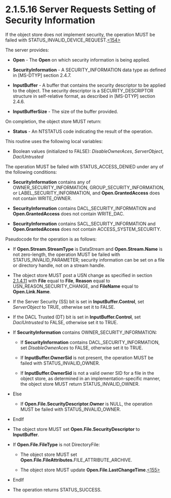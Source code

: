 <html dir="LTR" xmlns:mshelp="http://msdn.microsoft.com/mshelp" xmlns:ddue="http://ddue.schemas.microsoft.com/authoring/2003/5" xmlns:xlink="http://www.w3.org/1999/xlink" xmlns:tool="http://www.microsoft.com/tooltip">
    <head>
        <meta http-equiv="Content-Type" content="text/html; CHARSET=utf-8"></meta>
        <meta name="save" content="history"></meta>
        <title>2.1.5.16 Server Requests Setting of Security Information</title>
        <xml>
            <mshelp:toctitle title="2.1.5.16 Server Requests Setting of Security Information"></mshelp:toctitle>
            <mshelp:rltitle title="[MS-FSA]: Server Requests Setting of Security Information"></mshelp:rltitle>
            <mshelp:keyword index="A" term="2e97fa70-e1f5-410b-ba87-f1ffda39a8ed"></mshelp:keyword>
            <mshelp:attr name="DCSext.ContentType" value="open specification"></mshelp:attr>
            <mshelp:attr name="AssetID" value="2e97fa70-e1f5-410b-ba87-f1ffda39a8ed"></mshelp:attr>
            <mshelp:attr name="TopicType" value="kbRef"></mshelp:attr>
            <mshelp:attr name="DCSext.Title" value="[MS-FSA]: Server Requests Setting of Security Information" />
        </xml>
    </head>
    <body>
        <div id="header">
            <h1 class="heading">2.1.5.16 Server Requests Setting of Security Information</h1>
        </div>
        <div id="mainSection">
            <div id="mainBody">
                <div id="allHistory" class="saveHistory"></div>
                <div id="sectionSection0" class="section" name="collapseableSection">
                    

<p>If the object store does not implement security, the
operation MUST be failed with STATUS_INVALID_DEVICE_REQUEST.<a id="Appendix_A_Target_154"></a><a href="4e3695bd-7574-4f24-a223-b4679c065b63.html#Appendix_A_154" aria-label="Product behavior note 154">&lt;154&gt;</a></p>

<p>The server provides:</p>

<ul><li><p><span><span> 
</span></span><b>Open</b> - The <b>Open</b> on which security information is
being applied.</p>

</li><li><p><span><span> 
</span></span><b>SecurityInformation</b> - A SECURITY_INFORMATION data type as
defined in <mshelp:link keywords="cca27429-5689-4a16-b2b4-9325d93e4ba2" tabindex="0">[MS-DTYP]</mshelp:link>
section <mshelp:link keywords="23e75ca3-98fd-4396-84e5-86cd9d40d343" tabindex="0">2.4.7</mshelp:link>.</p>

</li><li><p><span><span> 
</span></span><b>InputBuffer</b> - A buffer that contains the security
descriptor to be applied to the object. The security descriptor is a
SECURITY_DESCRIPTOR structure in self-relative format, as described in
[MS-DTYP] section <mshelp:link keywords="7d4dac05-9cef-4563-a058-f108abecce1d" tabindex="0">2.4.6</mshelp:link>.</p>

</li><li><p><span><span> 
</span></span><b>InputBufferSize</b> - The size of the buffer provided.</p>

</li></ul><p>On completion, the object store MUST return:</p>

<ul><li><p><span><span> 
</span></span><b>Status</b> - An NTSTATUS code indicating the result of the
operation.</p>

</li></ul><p>This routine uses the following local variables:</p>

<ul><li><p><span><span> 
</span></span>Boolean values (initialized to FALSE): <i>DisableOwnerAces</i>, <i>ServerObject</i>,
<i>DaclUntrusted</i></p>

</li></ul><p>The operation MUST be failed with STATUS_ACCESS_DENIED under
any of the following conditions:</p>

<ul><li><p><span><span> 
</span></span><b>SecurityInformation</b> contains any of
OWNER_SECURITY_INFORMATION, GROUP_SECURITY_INFORMATION, or
LABEL_SECURITY_INFORMATION, and <b>Open.GrantedAccess</b> does not contain
WRITE_OWNER.</p>

</li><li><p><span><span> 
</span></span><b>SecurityInformation</b> contains DACL_SECURITY_INFORMATION and
<b>Open.GrantedAccess</b> does not contain WRITE_DAC.</p>

</li><li><p><span><span> 
</span></span><b>SecurityInformation</b> contains SACL_SECURITY_INFORMATION and
<b>Open.GrantedAccess</b> does not contain ACCESS_SYSTEM_SECURITY.</p>

</li></ul><p>Pseudocode for the operation is as follows:</p>

<ul><li><p><span><span> 
</span></span>If <b>Open.Stream.StreamType</b> is DataStream and <b>Open.Stream.Name</b>
is not zero-length, the operation MUST be failed with STATUS_INVALID_PARAMETER;
security information can be set on a file or directory handle, not on a stream
handle.</p>

</li><li><p><span><span> 
</span></span>The object store MUST post a USN change as specified in section <a href="2c897c5e-b29e-464d-825f-565ff587f7f1.html">2.1.4.11</a> with <b>File</b>
equal to <b>File</b>, <b>Reason</b> equal to USN_REASON_SECURITY_CHANGE, and <b>FileName</b>
equal to <b>Open.Link.Name</b>.</p>

</li><li><p><span><span> 
</span></span>If the Server Security (SS) bit is set in <b>InputBuffer.Control</b>,
set <i>ServerObject</i> to TRUE, otherwise set it to FALSE.</p>

</li><li><p><span><span> 
</span></span>If the DACL Trusted (DT) bit is set in <b>InputBuffer.Control</b>,
set <i>DaclUntrusted</i> to FALSE, otherwise set it to TRUE.</p>

</li><li><p><span><span> 
</span></span>If <b>SecurityInformation</b> contains
OWNER_SECURITY_INFORMATION:</p>

<ul><li><p><span><span>  </span></span>If <b>SecurityInformation</b>
contains DACL_SECURITY_INFORMATION, set <i>DisableOwnerAces</i> to FALSE,
otherwise set it to TRUE.</p>

</li><li><p><span><span>  </span></span>If <b>InputBuffer.OwnerSid</b>
is not present, the operation MUST be failed with STATUS_INVALID_OWNER.</p>

</li><li><p><span><span>  </span></span>If <b>InputBuffer.OwnerSid</b>
is not a valid owner SID for a file in the object store, as determined in an
implementation-specific manner, the object store MUST return
STATUS_INVALID_OWNER.</p>

</li></ul></li><li><p><span><span> 
</span></span>Else</p>

<ul><li><p><span><span>  </span></span>If <b>Open.File.SecurityDescriptor.Owner</b>
is NULL, the operation MUST be failed with STATUS_INVALID_OWNER.</p>

</li></ul></li><li><p><span><span> 
</span></span>EndIf</p>

</li><li><p><span><span> 
</span></span>The object store MUST set <b>Open.File.SecurityDescriptor</b> to <b>InputBuffer</b>.</p>

</li><li><p><span><span> 
</span></span>If <b>Open.File.FileType</b> is not DirectoryFile:</p>

<ul><li><p><span><span>  </span></span>The
object store MUST set <b>Open.File.FileAttributes.</b>FILE_ATTRIBUTE_ARCHIVE.</p>

</li><li><p><span><span>  </span></span>The
object store MUST update <b>Open.File.LastChangeTime</b>.<a id="Appendix_A_Target_155"></a><a href="4e3695bd-7574-4f24-a223-b4679c065b63.html#Appendix_A_155" aria-label="Product behavior note 155">&lt;155&gt;</a></p>

</li></ul></li><li><p><span><span> 
</span></span>EndIf</p>

</li><li><p><span><span> 
</span></span>The operation returns STATUS_SUCCESS.</p>

</li></ul>
                </div>
            </div>
        </div>
    </body>
</html>